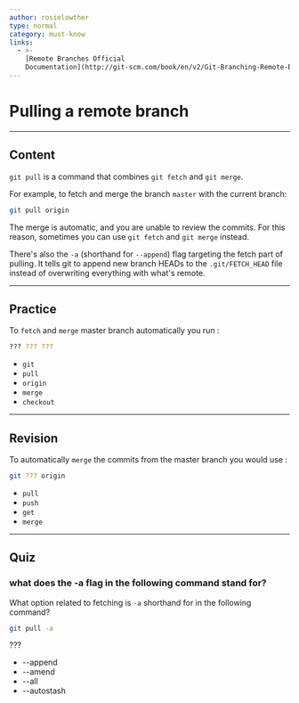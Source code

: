 ```yaml
---
author: rosielowther
type: normal
category: must-know
links:
  - >-
    [Remote Branches Official
    Documentation](http://git-scm.com/book/en/v2/Git-Branching-Remote-Branches){website}
---
```


# Pulling a remote branch


---

## Content

`git pull` is a command that combines `git fetch` and `git merge`.

For example, to fetch and merge the branch `master` with the current branch:

```bash
git pull origin
```

The merge is automatic, and you are unable to review the commits. For this reason, sometimes you can use `git fetch` and `git merge` instead.

There's also the `-a` (shorthand for `--append`) flag targeting the fetch part of pulling. It tells git to append new branch HEADs to the `.git/FETCH_HEAD` file instead of overwriting everything with what's remote.


---

## Practice

To `fetch` and `merge` master branch automatically you run :

```bash
??? ??? ???
```

* `git`
* `pull`
* `origin`
* `merge`
* `checkout`


---

## Revision

To automatically `merge` the commits from the master branch you would use :

```bash
git ??? origin
```

* `pull`
* `push`
* `get`
* `merge`


---

## Quiz

### what does the -a flag in the following command stand for?


What option related to fetching is `-a` shorthand for in the following command?

```bash
git pull -a
```

 ???

* --append
* --amend
* --all
* --autostash
 
